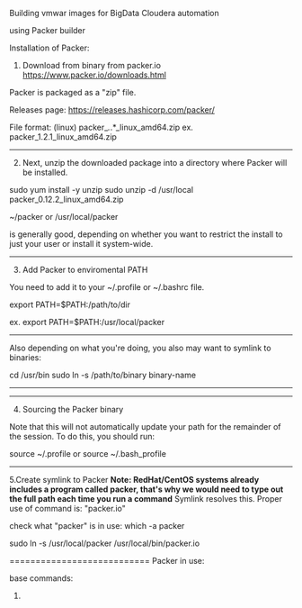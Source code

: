 Building vmwar images for BigData Cloudera automation 

using Packer builder

Installation of Packer:

1. Download from binary from packer.io
   https://www.packer.io/downloads.html

Packer is packaged as a "zip" file.


Releases page:
   https://releases.hashicorp.com/packer/

File format: (linux) 
   packer_*.*.*_linux_amd64.zip
   ex. packer_1.2.1_linux_amd64.zip


--------------------------------------------
2. Next, unzip the downloaded package into a directory where Packer will be installed. 

  sudo yum install -y unzip
  sudo unzip -d /usr/local packer_0.12.2_linux_amd64.zip

  ~/packer or /usr/local/packer 

is generally good, depending on whether you want to restrict the install 
to just your user or install it system-wide. 


-------------------------------------------
3. Add Packer to enviromental PATH

You need to add it to your ~/.profile or ~/.bashrc file.

  export PATH=$PATH:/path/to/dir

ex. export PATH=$PATH:/usr/local/packer

****
Also depending on what you're doing, you also may want to symlink to binaries:

  cd /usr/bin
  sudo ln -s /path/to/binary binary-name
****


---------------------------
4. Sourcing the Packer binary

Note that this will not automatically update your path for the remainder of the session. To do this, you should run:

  source ~/.profile 
or
  source ~/.bash_profile


------------------------------
5.Create symlink to Packer
**Note: RedHat/CentOS systems already includes a program called packer, that's why we would need to type out the full path each time you run a command**
        Symlink resolves this. Proper use of command is: "packer.io"

  check what "packer" is in use:
    which -a packer  
    

  sudo ln -s /usr/local/packer /usr/local/bin/packer.io


===========================
Packer in use:

base commands:



1.



